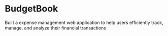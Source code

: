 # BudgetBook
Built a expense management web application to help users efficiently track, manage, and analyze their financial transactions
